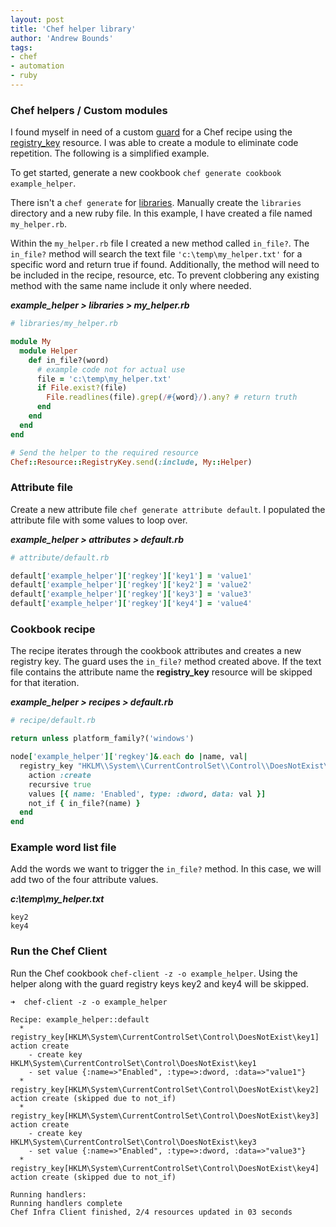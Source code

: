 ```yaml
---
layout: post
title: 'Chef helper library' 
author: 'Andrew Bounds'
tags:
- chef
- automation
- ruby
---
```


### Chef helpers / Custom modules

I found myself in need of a custom [guard](https://docs.chef.io/resource_common.html) for a Chef recipe using the [registry_key](https://docs.chef.io/resource_registry_key.html) resource. I was able to create a module to eliminate code repetition. The following is a simplified example.

To get started, generate a new cookbook `chef generate cookbook example_helper`.

There isn't a `chef generate` for [libraries](https://docs.chef.io/libraries.html). Manually create the `libraries` directory and a new ruby file. In this example, I have created a file named `my_helper.rb`.

Within the `my_helper.rb` file I created a new method called `in_file?`. The `in_file?` method will search the text file `'c:\temp\my_helper.txt'` for a specific word and return true if found.
Additionally, the method will need to be included in the recipe, resource, etc. To prevent clobbering any existing method with the same name include it only where needed.

***example_helper > libraries > my_helper.rb***

```ruby
# libraries/my_helper.rb

module My
  module Helper
    def in_file?(word)
      # example code not for actual use
      file = 'c:\temp\my_helper.txt'
      if File.exist?(file)
        File.readlines(file).grep(/#{word}/).any? # return truth
      end
    end
  end
end

# Send the helper to the required resource
Chef::Resource::RegistryKey.send(:include, My::Helper)
```

### Attribute file

Create a new attribute file `chef generate attribute default`. I populated the attribute file with some values to loop over.

***example_helper > attributes > default.rb***

```ruby
# attribute/default.rb

default['example_helper']['regkey']['key1'] = 'value1'
default['example_helper']['regkey']['key2'] = 'value2'
default['example_helper']['regkey']['key3'] = 'value3'
default['example_helper']['regkey']['key4'] = 'value4'
```

### Cookbook recipe

The recipe iterates through the cookbook attributes and creates a new registry key. The guard uses the `in_file?` method created above. If the text file contains the attribute name the __registry_key__ resource will be skipped for that iteration.

***example_helper > recipes > default.rb***

```ruby
# recipe/default.rb

return unless platform_family?('windows')

node['example_helper']['regkey']&.each do |name, val|
  registry_key "HKLM\\System\\CurrentControlSet\\Control\\DoesNotExist\\#{name}" do
    action :create
    recursive true
    values [{ name: 'Enabled', type: :dword, data: val }]
    not_if { in_file?(name) }
  end
end
```

### Example word list file

Add the words we want to trigger the `in_file?` method. In this case, we will add two of the four attribute values.

***c:\temp\my_helper.txt***

```plaintext
key2
key4
```

### Run the Chef Client

Run the Chef cookbook `chef-client -z -o example_helper`. Using the helper along with the guard registry keys key2 and key4 will be skipped.

```console
➜  chef-client -z -o example_helper

Recipe: example_helper::default
  * registry_key[HKLM\System\CurrentControlSet\Control\DoesNotExist\key1] action create
    - create key HKLM\System\CurrentControlSet\Control\DoesNotExist\key1
    - set value {:name=>"Enabled", :type=>:dword, :data=>"value1"}
  * registry_key[HKLM\System\CurrentControlSet\Control\DoesNotExist\key2] action create (skipped due to not_if)
  * registry_key[HKLM\System\CurrentControlSet\Control\DoesNotExist\key3] action create
    - create key HKLM\System\CurrentControlSet\Control\DoesNotExist\key3
    - set value {:name=>"Enabled", :type=>:dword, :data=>"value3"}
  * registry_key[HKLM\System\CurrentControlSet\Control\DoesNotExist\key4] action create (skipped due to not_if)

Running handlers:
Running handlers complete
Chef Infra Client finished, 2/4 resources updated in 03 seconds
```
